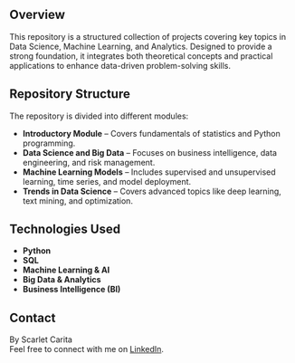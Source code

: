 ## Overview  
This repository is a structured collection of projects covering key topics in Data Science, Machine Learning, and Analytics. Designed to provide a strong foundation, it integrates both theoretical concepts and practical applications to enhance data-driven problem-solving skills.  

## Repository Structure  
The repository is divided into different modules:  

- **Introductory Module** – Covers fundamentals of statistics and Python programming.  
- **Data Science and Big Data** – Focuses on business intelligence, data engineering, and risk management.  
- **Machine Learning Models** – Includes supervised and unsupervised learning, time series, and model deployment.  
- **Trends in Data Science** – Covers advanced topics like deep learning, text mining, and optimization.  

## Technologies Used  
- **Python**  
- **SQL**  
- **Machine Learning & AI**  
- **Big Data & Analytics**  
- **Business Intelligence (BI)**  

## Contact  
By Scarlet Carita  
Feel free to connect with me on [LinkedIn](https://www.linkedin.com/in/scarletcarita).
